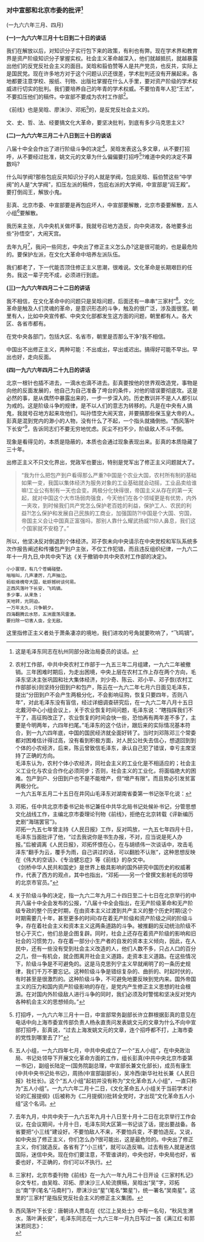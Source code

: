 ### 对中宣部和北京市委的批评[^07-03-0]

(一九六六年三月、四月)

**(一)一九六六年三月十七日到二十日的谈话**

我们在解放以后，对知识分子实行包下来的政策，有利也有弊。现在学术界和教育界是资产阶级知识分子掌握实权。社会主义革命越深入，他们就越抵抗，就越暴露出他们的反党反社会主义的面目。吴晗和翦伯赞等人是共产党员，也反共，实际上是国民党。现在许多地方对于这个问题认识还很差，学术批判还没有开展起来。各地都要注意学校、报纸、刊物、出版社掌握在什么人手里，要对资产阶级的学术权威进行切实的批判。我们要培养自己的年青的学术权威。不要怕青年人犯“王法”，不要扣压他们的稿件。中宣部不要成为农村工作部[^07-03-1]。

《前线》也是吴晗、廖沬沙、邓拓[^07-03-2]的，是反党反社会主义的。

文、史、哲、法、经要搞文化大革命，要坚决批判，到底有多少马克思主义?

**(二)一九六六年三月二十八日到三十日的谈话**

八届十中全会作出了进行阶级斗争的决定[^07-03-3]，吴晗发表这么多文章，从不要打招呼，从不要经过批准，姚文元的文章为什么偏偏要打招呼[^07-03-4]?难道中央的决定不算数吗?

什么叫学阀?那些包庇反共知识分子的人就是学阀，包庇吴晗、翦伯赞这些“中学阀”的人是“大学阀”，扣压左派的稿件，包庇右派的大学阀，中宣部是“阎王殿”。要打倒阎王，解放小鬼。

彭真、北京市委、中宣部要是再包庇坏人，中宣部要解散，北京市委要解散，五人小组[^07-03-5]要解散。

我历来主张，凡中央机关做坏事，我就号召地方造反，向中央进攻，各地要多出些“孙悟空”，大闹天宫。

去年九月[^07-03-6]，我问一些同志，中央出了修正主义怎么办?这是很可能的，也是最危险的。要保护左派，在文化大革命中培养左派队伍。

我们都老了，下一代能否顶住修正主义思潮，很难说。文化革命是长期艰巨的任务。我这一辈子完不成，必须进行到底。

**(三)一九六六年四月二十二日的讲话**

我不相信，在文化革命中的问题只是吴晗问题，后面还有一串串“三家村”[^07-03-7]。文化革命是触及人们灵魂的革命，是意识形态的斗争，触及的很广泛，涉及面很宽。朝里有人，比如中央宣传都、中央文化部都发生这方面的问题，朝里都有人。各大区、各省市都有。

在党中央各部门，包括大区、名省市，朝里是否那么干净?我不相信。

中国出不出修正主义，两种可能：不出或出，早出或迟出。搞得好可能不早出。早出也好，走向反面。

**(四)一九六六年四月二十九日的讲话**

北京一根针也插不进去，一滴水也滴不进去。彭真要按他的世界观改造党，事物是向他的反面发展的，他自己为自己准备了垮台的条件，对他的错误要彻底攻。这是必然的事，是从偶然中暴露出来的，一步一步深入的。历史教训并不是人人都引以为戒的。这是阶级斗争的规律，是不以人们的意志为转移的。凡是在中央有人搞鬼，我就号召地方起来攻他们，叫孙悟空大闹天宫，并要搞那些保玉皇大帝的人。彭真是混到党内的渺小的人物，没有什么了不起，一个指头就捅倒他。“西风落叶下长安”[^07-03-8]，告诉同志们不要无穷地忧虑。灰尘不扫不少，阶级敌人不斗不倒。

现象是看得见的，本质是隐蔽的，本质也会通过现象表现出来。彭真的本质隐藏了三十年。

出修正主义不只文化界出，党政军也要出，特别是党军出了修正主义问题就大了。


[^07-03-0]: 这是毛泽东同志在杭州同部分政治局委员的谈话。
[^07-03-1]: 农村工作部，中共中央农村工作部于一九五三年二月组建，一九六二年被撤销。三年困难时期后，为走出困境，中央上层在农村工作上存在两个方向，毛泽东坚决主张巩固和壮大集体经济，刘少奇、陈云、邓小平、邓子恢(农村工作部部长)则坚持分田到户和包产，陈云在一九六二年七月六日面见毛泽东，提出“分田到户不会产生两极分化，不会影响征购，恢复只要四年，否则八年”，对此毛泽东没有盲信，经过详细调查研究后，在一九六二年八月十五日北戴河中心小组会议上，关于农业恢复时间问题，毛泽东说：“瞎指挥我们不干了，高征购改正了，农业恢复的时间会快一些，恐怕再有两年差不多了，主要是今明两年，六四年扫尾。”毛泽东的这个估计，跟后来的实际情况基本符合，到一九六四年底，中国的国民经济就全面好转了。当时刘邓陈邓三个常委都对困难估计得过高，没有看到积极方面，对人民公社失去信心，想退回到到个体的小农经济，后来，陈云曾致信毛泽东，承认自己犯了错误，幸亏主席坚持了正确的方向。<br/>
毛泽东认为，农村个体小农经济，同社会主义的工业化是不相适应的；社会主义工业化与农业合作化必须同步；否则，社会主义的工业化，将面临绝大的困难。包产到户、分田到户也不是不能增产，但“增产有限”。而且势必引发贫富两极分化。<br/>
一九六五年五月二十五日在井冈山毛泽东对湖南省委第一书记张平化说：

>“我为什么把包产到户看得那么严重?中国是个农业大国，农村所有制的基础如果一变，我国以集体经济为服务对象的工业基础就会动摇，工业品卖给谁嘛!工业公有制有一天也会变。两极分化快得很，帝国主义从存在的第一天起，就对中国这个大市场弱肉强食，今天他们在各个领域更是有优势，内外一夹攻，到时候我们共产党怎么保护老百姓的利益，保护工人、农民的利益?!怎么保护和发展自己民族的工商业，加强国防?!中国是个大国、穷国，帝国主义会让中国真正富强吗，那别人靠什么耀武扬威?!仰人鼻息，我们这个国家就不安稳了。”

所以，他坚决反对倒退到个体经济。邓子恢未向中央请示在中央党校和军队系统多次作报告阐述和传播包产到户主张，不仅工作犯错，而且违反组织纪律，一九六二年十一月九日,中共中央下达《关于撤销中共中央农村工作部的决定》。
[^07-03-2]: 邓拓，任中共北京市委书记处书记兼任中共华北局书记处候补书记，分管思想文化战线工作，主编北京市委理论刊物《前线》，拒绝在北京转载《评新编历史剧“海瑞罢官”》。<br/>
邓拓一九五七年曾主持《人民日报》工作，反对鸣放，一九五七年四月十日，毛泽东当面批评了他，“过去我说你是书生办报，不对，应当说是死人办报。”后被调离《人民日报》，邓拓怀恨在心，在与胡绩伟一次谈话中，攻击毛泽东“翻手为云，覆手为雨，自己讲过的话，可以翻脸不认账”，这种思想反映在《伟大的空话》、《专治健忘症》等《前线》的杂文中。<br/>
《剑桥中华人民共和国史》是世界上极具影响的国外研究中国历史的权威著作，代表了西方的观点，其中也指出，“邓拓——另一个曾撰文影射毛的领导的北京市官员。”
[^07-03-3]: 关于阶级斗争的决定，指一九六二年九月二十四日至二十七日在北京举行的中共八届十中全会发布的公报，“八届十中全会指出，在无产阶级革命和无产阶级专政的整个历史时期，在由资本主义过渡到共产主义的整个历史时期(这个时期需要几十年，甚至更多的时间)存在着无产阶级和资产阶级之间的阶级斗争，存在着社会主义和资本主义这两条道路的斗争。被推翻的反动统治阶级不甘心于灭亡，他们总是企图复辟。同时，社会上还存在着资产阶级的影响和旧社会的习惯势力，存在着一部分小生产者的自发的资本主义倾向，因此，在人民中，还有一些没有受到社会主义改造的人，他们人数不多，只占人口的百分之几，但一有机会，就企图离开社会主义道路，走资本主义道路。在这些情况下，阶级斗争是不可避免的。这是马克思列宁主义早就阐明了的一条历史规律，我们千万不要忘记。这种阶级斗争是错综复杂的、曲折的、时起时伏的，有时甚至是很激烈的。这种阶级斗争，不可避免地要反映到党内来。国外帝国主义的压力和国内资产阶级影响的存在，是党内产生修正主义思想的社会根源。在对国内外阶级敌人进行斗争的同时，我们必须及时警惕和坚决反对党内各种机会主义的思想倾向。”
[^07-03-4]: 打招呼，一九六六年三月十一日，中宣部常务副部长许立群根据彭真的意见在电话中向上海市委宣传部负责人杨永直责问发表姚文元的文章为什么不向中宣部打招呼，彭真说，“过去上海发姚文元的文章，连个招呼都不打，上海市委的党性到哪里去了?”
[^07-03-5]: 五人小组，一九六四年七月，中共中央成立了一个“五人小组”，在中央政治局、书记处领导下开展文化革命方面的工作，组长彭真(中共中央北京市委第一书记)，副组长陆定一(国务院副总理，中宣部长兼文化部长)，成员有康生(中共中央书记处书记)，周扬(中宣部副部长)，吴冷西(新华社社长兼《人民日报》社社长)。这个“五人小组”起初并没有称为“文化革命五人小组”，一直只称为“五人小组”。一九六六年二月十二日，《文化革命五人小组关于当前学术讨论的汇报提纲》(后被称为《二月提纲》)批转全党时，才出现“文化革命五人小组”这个名词。
[^07-03-6]: 去年九月，中共中央于一九六五年九月十八日至十月十二日在北京举行工作会议，在会议期间，十月十日，毛泽东同大区第一书记谈了话，提出要战备。各省要把“小三线”建设好。不要怕敌人不来，不要怕兵变，不要怕造反。又说，如中央出了修正主义，你们怎么办?很可能出，这是最危险的。中央出了修正主义，你们就造反。各省有了“小三线”，就可以造反嘛。过去有些人就是迷信国际，迷信中央。现在你们要注意，不管谁讲的，中央也好，中央局也好，省委也好，不正确的，你们可以不执行。
[^07-03-7]: 三家村，北京市委刊物《前线》在一九六一年九月二十日开设《三家村札记》杂文专栏，由吴晗、邓拓、廖沫沙三人轮流撰稿，吴晗出“吴”字，邓拓出“南”字(笔名“马南村”)，廖沫沙出“星”(笔名“繁星”)，统一署名“吴南星”。这里的“三家村”是指反党反社会主义的修正主义集团。
[^07-03-8]: 西风落叶下长安：唐朝诗人贾岛在《忆江上吴处士》中有一名句，“秋风生渭水，落叶满长安”，毛泽东同志在一九六三年一月九日写过一首《满江红·和郭沫若同志》：<br/>

```
小小寰球，有几个苍蝇碰壁。
嗡嗡叫，几声凄厉，几声抽泣。
蚂蚁缘槐夸大国，蚍蜉撼树谈何易。
正西风落叶下长安，飞鸣镝。
多少事，从来急；
天地转，光阴迫。
一万年太久，只争朝夕。
四海翻腾云水怒，五洲震荡风雷激。
要扫除一切害人虫，全无敌。
```

这里指修正主义者处于萧条凄凉的境地，我们进攻的号角就要吹响了，“飞鸣镝”。
